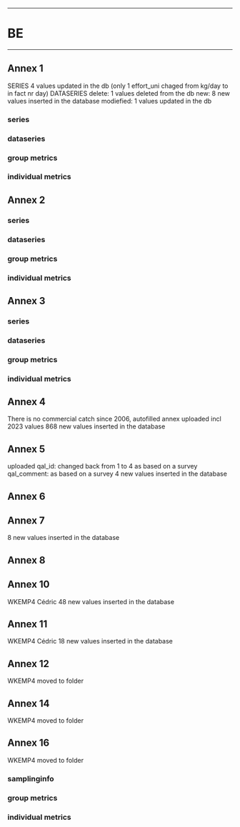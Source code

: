 -----------------------------------------------------------
# BE
-----------------------------------------------------------

## Annex 1
SERIES
4 values updated in the db (only 1 effort_uni chaged from kg/day to in fact nr day)
DATASERIES
delete:
1 values deleted from the db
new:
8 new values inserted in the database
modiefied:
1 values updated in the db
### series

### dataseries


### group metrics


### individual metrics

## Annex 2

### series

### dataseries


### group metrics


### individual metrics



## Annex 3

### series

### dataseries


### group metrics


### individual metrics



## Annex 4
There is no commercial catch since 2006, autofilled annex uploaded incl 2023 values 
868 new values inserted in the database

## Annex 5
uploaded
qal_id: changed back from 1 to 4 as based on a survey
qal_comment: as based on a survey
 4 new values inserted in the database

## Annex 6



## Annex 7
 8 new values inserted in the database


## Annex 8



## Annex 10

WKEMP4 Cédric 
48 new values inserted in the database

## Annex 11

WKEMP4 Cédric 
18 new values inserted in the database

## Annex 12 

WKEMP4  moved to folder

## Annex 14

WKEMP4  moved to folder

## Annex 16

WKEMP4  moved to folder

### samplinginfo


### group metrics


### individual metrics

